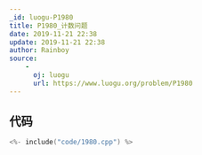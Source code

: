 ```yaml
---
_id: luogu-P1980
title: P1980_计数问题
date: 2019-11-21 22:38
update: 2019-11-21 22:38
author: Rainboy
source: 
    - 
      oj: luogu
      url: https://www.luogu.org/problem/P1980
---
```


## 代码

```c
<%- include("code/1980.cpp") %>
```
